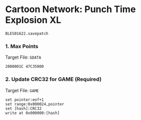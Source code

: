 # Cartoon Network: Punch Time Explosion XL 

`BLES01622.savepatch`

### 1. Max Points

Target File: `GDATA`

```
2000001C 47C35000
```

### 2. Update CRC32 for GAME (Required)

Target File: `GAME`

```
set pointer:eof+1
set range:0x000024,pointer
set [hash]:CRC32
write at 0x000000:[hash]
```

